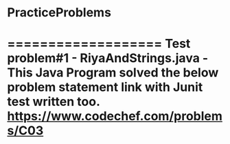 # PracticeProblems
===================
Test problem#1 - RiyaAndStrings.java - This Java Program solved the below problem statement link with Junit test written too.
https://www.codechef.com/problems/C03
===================
